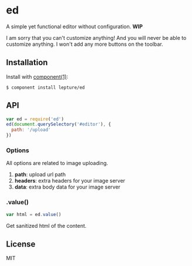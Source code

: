 # ed

A simple yet functional editor without configuration. **WIP**

I am sorry that you can't customize anything! And you will never be able
to customize anything. I won't add any more buttons on the toolbar.

## Installation

Install with [component(1)](http://component.io):

    $ component install lepture/ed

## API

```js
var ed = require('ed')
ed(document.querySelectory('#editor'), {
  path: '/upload'
})
```

### Options

All options are related to image uploading.

1. **path**: upload url path
2. **headers**: extra headers for your image server
3. **data**: extra body data for your image server

### .value()

```js
var html = ed.value()
```

Get sanitized html of the content.

## License

MIT
